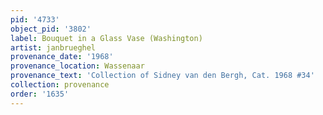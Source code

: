 ```yaml
---
pid: '4733'
object_pid: '3802'
label: Bouquet in a Glass Vase (Washington)
artist: janbrueghel
provenance_date: '1968'
provenance_location: Wassenaar
provenance_text: 'Collection of Sidney van den Bergh, Cat. 1968 #34'
collection: provenance
order: '1635'
---
```

